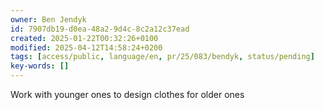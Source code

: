 ```yaml
---
owner: Ben Jendyk
id: 7907db19-d0ea-48a2-9d4c-8c2a12c37ead
created: 2025-01-22T00:32:26+0100
modified: 2025-04-12T14:58:24+0200
tags: [access/public, language/en, pr/25/083/bendyk, status/pending]
key-words: []
---
```


Work with younger ones to design clothes for older ones 
